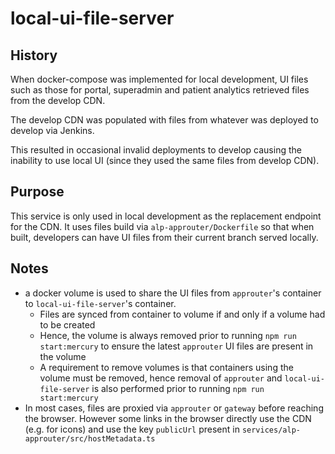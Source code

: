# local-ui-file-server

## History

When docker-compose was implemented for local development, UI files such as those for portal, superadmin and patient analytics retrieved files from the develop CDN. 

The develop CDN was populated with files from whatever was deployed to develop via Jenkins. 

This resulted in occasional invalid deployments to develop causing the inability to use local UI (since they used the same files from develop CDN).

## Purpose

This service is only used in local development as the replacement endpoint for the CDN. It uses files build via `alp-approuter/Dockerfile` so that when built, developers can have UI files from their current branch served locally.

## Notes

- a docker volume is used to share the UI files from `approuter`'s container to `local-ui-file-server`'s container. 
  - Files are synced from container to volume if and only if a volume had to be created
  - Hence, the volume is always removed prior to running `npm run start:mercury` to ensure the latest `approuter` UI files are present in the volume
  - A requirement to remove volumes is that containers using the volume must be removed, hence removal of `approuter` and `local-ui-file-server` is also performed prior to running `npm run start:mercury`
- In most cases, files are proxied via `approuter` or `gateway` before reaching the browser. However some links in the browser directly use the CDN (e.g. for icons) and use the key `publicUrl` present in `services/alp-approuter/src/hostMetadata.ts`
